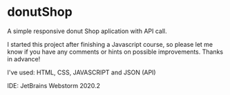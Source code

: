 # donutShop
A simple responsive donut Shop aplication with API call.

I started this project after finishing a Javascript course, so please
let me know if you have any comments or hints on possible improvements.
Thanks in advance!

I've used:
HTML, CSS, JAVASCRIPT and JSON (API)

IDE: JetBrains Webstorm 2020.2
    
